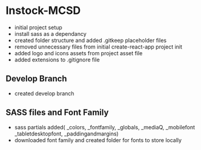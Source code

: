 # Instock-MCSD

- initial project setup
- install sass as a dependancy
- created folder structure and added .gitkeep placeholder files
- removed unnecessary files from initial create-react-app project init
- added logo and icons assets from project asset file
- added extensions to .gitignore file

## Develop Branch

- created develop branch


## SASS files and Font Family

- sass partials added( _colors, _fontfamily, _globals, _mediaQ, _mobilefont _tabletdesktopfont, _paddingandmargins)
- downloaded font family and created folder for fonts to store locally